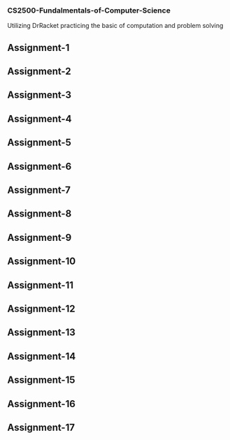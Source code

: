 ### CS2500-Fundalmentals-of-Computer-Science
Utilizing DrRacket practicing the basic of computation and problem solving 
## Assignment-1 
## Assignment-2 
## Assignment-3 
## Assignment-4 
## Assignment-5 
## Assignment-6 
## Assignment-7 
## Assignment-8 
## Assignment-9 
## Assignment-10 
## Assignment-11
## Assignment-12
## Assignment-13
## Assignment-14
## Assignment-15
## Assignment-16
## Assignment-17